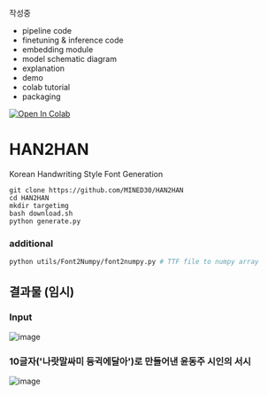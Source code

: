 작성중
- pipeline code
- finetuning & inference code
- embedding module
- model schematic diagram
- explanation
- demo
- colab tutorial
- packaging

<a href="https://colab.research.google.com/github/MINED30/HAN2HAN/blob/main/colab_demo.ipynb" target="_parent"><img src="https://colab.research.google.com/assets/colab-badge.svg" alt="Open In Colab"/></a>

# HAN2HAN
Korean Handwriting Style Font Generation


```
git clone https://github.com/MINED30/HAN2HAN
cd HAN2HAN
mkdir targetimg
bash download.sh
python generate.py
```

### additional
```bash
python utils/Font2Numpy/font2numpy.py # TTF file to numpy array
```

## 결과물 (임시)

### Input
![image](https://user-images.githubusercontent.com/73981982/138725507-fa104664-bbed-47a5-b125-614a5348f70c.png)


### 10글자('나랏말싸미 듕귁에달아')로 만들어낸 윤동주 시인의 서시


![image](https://user-images.githubusercontent.com/73981982/138566749-9933493e-b29a-45a6-999e-314b33f3f3b8.png)
